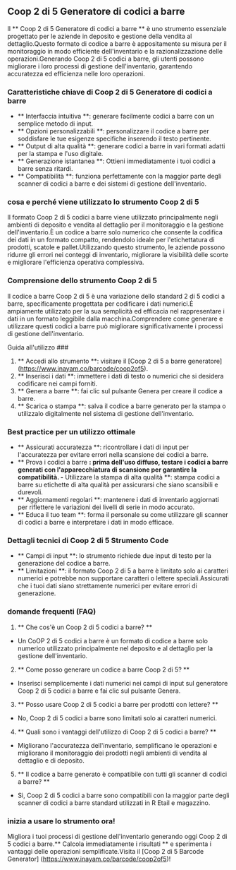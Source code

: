 ## Coop 2 di 5 Generatore di codici a barre

Il ** Coop 2 di 5 Generatore di codici a barre ** è uno strumento essenziale progettato per le aziende in deposito e gestione della vendita al dettaglio.Questo formato di codice a barre è appositamente su misura per il monitoraggio in modo efficiente dell'inventario e la razionalizzazione delle operazioni.Generando Coop 2 di 5 codici a barre, gli utenti possono migliorare i loro processi di gestione dell'inventario, garantendo accuratezza ed efficienza nelle loro operazioni.

### Caratteristiche chiave di Coop 2 di 5 Generatore di codici a barre

- ** Interfaccia intuitiva **: generare facilmente codici a barre con un semplice metodo di input.
- ** Opzioni personalizzabili **: personalizzare il codice a barre per soddisfare le tue esigenze specifiche inserendo il testo pertinente.
- ** Output di alta qualità **: generare codici a barre in vari formati adatti per la stampa e l'uso digitale.
- ** Generazione istantanea **: Ottieni immediatamente i tuoi codici a barre senza ritardi.
- ** Compatibilità **: funziona perfettamente con la maggior parte degli scanner di codici a barre e dei sistemi di gestione dell'inventario.

### cosa e perché viene utilizzato lo strumento Coop 2 di 5

Il formato Coop 2 di 5 codici a barre viene utilizzato principalmente negli ambienti di deposito e vendita al dettaglio per il monitoraggio e la gestione dell'inventario.È un codice a barre solo numerico che consente la codifica dei dati in un formato compatto, rendendolo ideale per l'etichettatura di prodotti, scatole e pallet.Utilizzando questo strumento, le aziende possono ridurre gli errori nei conteggi di inventario, migliorare la visibilità delle scorte e migliorare l'efficienza operativa complessiva.

### Comprensione dello strumento Coop 2 di 5

Il codice a barre Coop 2 di 5 è una variazione dello standard 2 di 5 codici a barre, specificamente progettata per codificare i dati numerici.È ampiamente utilizzato per la sua semplicità ed efficacia nel rappresentare i dati in un formato leggibile dalla macchina.Comprendere come generare e utilizzare questi codici a barre può migliorare significativamente i processi di gestione dell'inventario.

Guida all'utilizzo ###

1. ** Accedi allo strumento **: visitare il [Coop 2 di 5 a barre generatore] (https://www.inayam.co/barcode/coop2of5).
2. ** Inserisci i dati **: immettere i dati di testo o numerici che si desidera codificare nei campi forniti.
3. ** Genera a barre **: fai clic sul pulsante Genera per creare il codice a barre.
4. ** Scarica o stampa **: salva il codice a barre generato per la stampa o utilizzalo digitalmente nel sistema di gestione dell'inventario.

### Best practice per un utilizzo ottimale

- ** Assicurati accuratezza **: ricontrollare i dati di input per l'accuratezza per evitare errori nella scansione dei codici a barre.
- ** Prova i codici a barre **: prima dell'uso diffuso, testare i codici a barre generati con l'apparecchiatura di scansione per garantire la compatibilità.
-** Utilizzare la stampa di alta qualità **: stampa codici a barre su etichette di alta qualità per assicurarsi che siano scansibili e durevoli.
- ** Aggiornamenti regolari **: mantenere i dati di inventario aggiornati per riflettere le variazioni dei livelli di serie in modo accurato.
- ** Educa il tuo team **: forma il personale su come utilizzare gli scanner di codici a barre e interpretare i dati in modo efficace.

### Dettagli tecnici di Coop 2 di 5 Strumento Code

- ** Campi di input **: lo strumento richiede due input di testo per la generazione del codice a barre.
- ** Limitazioni **: il formato Coop 2 di 5 a barre è limitato solo ai caratteri numerici e potrebbe non supportare caratteri o lettere speciali.Assicurati che i tuoi dati siano strettamente numerici per evitare errori di generazione.

### domande frequenti (FAQ)

1. ** Che cos'è un Coop 2 di 5 codici a barre? **
- Un CoOP 2 di 5 codici a barre è un formato di codice a barre solo numerico utilizzato principalmente nel deposito e al dettaglio per la gestione dell'inventario.

2. ** Come posso generare un codice a barre Coop 2 di 5? **
- Inserisci semplicemente i dati numerici nei campi di input sul generatore Coop 2 di 5 codici a barre e fai clic sul pulsante Genera.

3. ** Posso usare Coop 2 di 5 codici a barre per prodotti con lettere? **
- No, Coop 2 di 5 codici a barre sono limitati solo ai caratteri numerici.

4. ** Quali sono i vantaggi dell'utilizzo di Coop 2 di 5 codici a barre? **
- Migliorano l'accuratezza dell'inventario, semplificano le operazioni e migliorano il monitoraggio dei prodotti negli ambienti di vendita al dettaglio e di deposito.

5. ** Il codice a barre generato è compatibile con tutti gli scanner di codici a barre? **
- Sì, Coop 2 di 5 codici a barre sono compatibili con la maggior parte degli scanner di codici a barre standard utilizzati in R Etail e magazzino.

### inizia a usare lo strumento ora!

Migliora i tuoi processi di gestione dell'inventario generando oggi Coop 2 di 5 codici a barre.** Calcola immediatamente i risultati ** e sperimenta i vantaggi delle operazioni semplificate.Visita il [Coop 2 di 5 Barcode Generator] (https://www.inayam.co/barcode/coop2of5)!